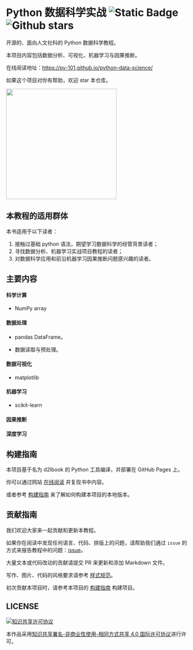 # Python 数据科学实战 ![Static Badge](https://img.shields.io/badge/python-3.8%2B-blue)![Github stars](https://img.shields.io/github/stars/py-101/python-data-science.svg)

开源的、面向人文社科的 Python 数据科学教程。

本项目内容包括数据分析、可视化、机器学习与因果推断。

在线阅读地址：https://py-101.github.io/python-data-science/

如果这个项目对你有帮助，欢迎 star 本仓库。

<img src= "img\ch-pyhton-lang\python-ecosystem.svg" height= 300>

## 本教程的适用群体

本书适用于以下读者：

1. 接触过基础 python 语法，期望学习数据科学的经管背景读者；
2. 寻找数据分析、机器学习实战项目教程的读者；
3. 对数据科学应用和前沿机器学习因果推断问题感兴趣的读者。

## 主要内容

#### 科学计算

* NumPy array

#### 数据处理

* pandas DataFrame。

* 数据读取与预处理。

#### 数据可视化

- matplotlib 

#### 机器学习

* scikit-learn

#### 因果推断

#### 深度学习

## 构建指南

本项目基于名为 d2lbook 的 Python 工具编译，并部署在 GitHub Pages 上。

你可以通过网站 [在线阅读](https://py-101.github.io/python-data-science/) 并复现书中内容。

或者参考 [构建指南](info/info.md) 来了解如何构建本项目的本地版本。

## 贡献指南

我们欢迎大家来一起贡献和更新本教程。

如果你在阅读中发现任何语言、代码、排版上的问题，请帮助我们通过 `issue` 的方式来报告教程中的问题：[issue](https://github.com/py-101/python-data-science/issues)。

大量文本或代码改动的贡献请提交 PR 来更新和添加 Markdown 文件。

写作、图片、代码的风格要求请参考 [样式规范](info/style.md)。

初次贡献本项目时，请参考本项目的 [构建指南](info/nfo.md) 构建项目。

## LICENSE
<a rel="license" href="http://creativecommons.org/licenses/by-nc-sa/4.0/"><img alt="知识共享许可协议" style="border-width:0" src="https://img.shields.io/badge/license-CC%20BY--NC--SA%204.0-lightgrey" /></a>

本作品采用<a rel="license" href="http://creativecommons.org/licenses/by-nc-sa/4.0/">知识共享署名-非商业性使用-相同方式共享 4.0 国际许可协议</a>进行许可。
